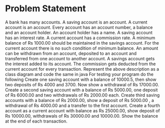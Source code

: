 # Problem Statement


A bank has many accounts. A saving account is an account. A current account is an account. Every account has an account number, a balance and an account holder. An account holder has a name. A saving account has an interest rate. A current account has a commission rate. A minimum balance of Rs 1000.00 should be maintained in the savings account. 
For the current account there is no such condition of minimum balance. 
An amount can be withdrawn from an account, deposited to an account and transferred from one account to another account. A savings account gets the interest added to its account. The commission gets deducted from the current account for every transaction. 
Represent the above description as a class diagram and code the same in java
For testing your program do the following 
Create one saving account with a balance of 10000.5, then show two deposits of Rs 4000 and 3700. Now show a withdrawal of Rs 17000.00.  
Create a second saving account with a balance of Rs 5000.00,  one  deposit  of Rs 6000.00 and two withdrawals of Rs 2000.00 each. 
Create third saving accounts with a balance of Rs 2000.00, show a deposit of Rs 5000.00 , a withdrawal of Rs 4000.00 and a transfer to the first account. 
Create a fourth account as a current account with balance as Rs 25000.00, show deposit of Rs 10000.00, withdrawals of Rs 30000.00 and 10000.00. Show the balance at the end of each transaction. 


